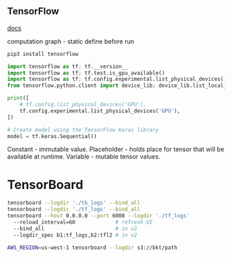 TensorFlow
-

[docs](https://www.tensorflow.org/tutorials)

computation graph - static
define before run

````sh
pip3 install tensorflow
````
````py
import tensorflow as tf; tf.__version__
import tensorflow as tf; tf.test.is_gpu_available()
import tensorflow as tf; tf.config.experimental.list_physical_devices()
from tensorflow.python.client import device_lib; device_lib.list_local_devices()

print([
    # tf.config.list_physical_devices('GPU'),
    tf.config.experimental.list_physical_devices('GPU'),
])

# Create model using the TensorFlow Keras library
model = tf.keras.Sequential()
````

Constant - immutable value.
Placeholder - holds place for tensor that will be available at runtime.
Variable - mutable tensor values.

# TensorBoard

````sh
tensorboard --logdir './tb_logs' --bind_all
tensorboard --logdir './tf_logs' --bind_all
tensorboard --host 0.0.0.0 --port 6008 --logdir './tf_logs'
  --reload_interval=60             # refresh UI
  --bind_all                       # in v2
  --logdir_spec b1:tf_logs,b2:tfl2 # in v2

AWS_REGION=us-west-1 tensorboard --logdir s3://bkt/path
````
